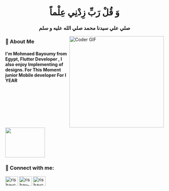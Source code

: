 <h1 align="center"> وَ قُلْ رَبِّ زِدْنِي عِلْماً </h1>
<h3 align="center"> صلي علي سيدنا محمد صلي الله عليه و سلم </h1>


<img align="right" src="https://media.tenor.com/itjFesV8_RUAAAAi/soulja-boy-pepe.gif*" alt="Coder GIF" width="300" height="290">

<h3>🔭 About Me</h3> 
<h4> I'm Mohmaed Bayoumy from Egypt, Flutter Developer , I also enjoy Implementing of designs. For This Moment junior Mobile developer For I YEAR </h4>

<img align="center" src="https://github.com/Govindv7555/Govindv7555/blob/main/49e76e0596857673c5c80c85b84394c1.gif" width= 50% height=95px>

 
<h3 align="left"> 💬 Connect with me:</h3>
<p align="left">
<a href="https://www.facebook.com/mando.bob.9674" target="blank"><img align="center" src="https://raw.githubusercontent.com/rahuldkjain/github-profile-readme-generator/master/src/images/icons/Social/facebook.svg" alt="rishavchanda" height="30" width="40" /></a>
<a href="https://www.linkedin.com/in/mohamed-sayed-bayoumy-036205232/" target="blank"><img align="center" src="https://raw.githubusercontent.com/rahuldkjain/github-profile-readme-generator/master/src/images/icons/Social/linked-in-alt.svg" alt="rishav-chanda-b89a791b3" height="30" width="40" /></a>
<a href="https://api.whatsapp.com/send?phone=01114205280" target="blank"><img align="center" src="https://raw.githubusercontent.com/rahuldkjain/github-profile-readme-generator/master/src/images/icons/Social/whatsapp.svg" alt="rishavchanda" height="30" width="40" /></a>
</p>
<!--
**mohamedSayedBayoumy/mohamedSayedBayoumy** is a ✨ _special_ ✨ repository because its `README.md` (this file) appears on your GitHub profile.

Here are some ideas to get you started:

- 🔭 I’m currently working on ...
- 🌱 I’m currently learning ...
- 👯 I’m looking to collaborate on ...
- 🤔 I’m looking for help with ...
- 💬 Ask me about ...
- 📫 How to reach me: ...
- 😄 Pronouns: ...
- ⚡ Fun fact: ...
-->
